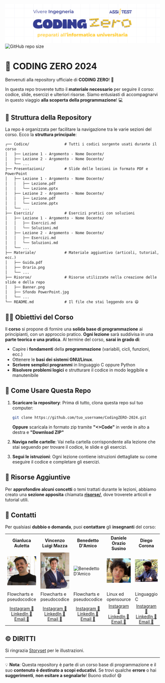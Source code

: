 ![Project's banner](./Risorse/Banner.png)
![GitHub repo size](https://img.shields.io/github/repo-size/xGariko/CodingZERO-2024)

# 🚀 CODING ZERO 2024

Benvenuti alla repository ufficiale di **CODING ZERO**! 🎉

In questa repo troverete tutto il **materiale necessario** per seguire il corso: codice, slide, esercizi e ulteriori risorse. Siamo entusiasti di accompagnarvi in questo viaggio **alla scoperta della programmazione**! 💻

## 📂 Struttura della Repository

La repo è organizzata per facilitare la navigazione tra le varie sezioni del corso. Ecco la **struttura principale**:

```
┌── Codice/                # Tutti i codici sorgente usati durante il corso
│   ├── Lezione 1 - Argomento - Nome Docente/
│   ├── Lezione 2 - Argomento - Nome Docente/
│   └── ...
├── Presentazioni/         # Slide delle lezioni in formato PDF e PowerPoint
│   ├── Lezione 1 - Argomento - Nome Docente/
│   │   ├── Lezione.pdf
│   │   └── Lezione.pptx
│   ├── Lezione 2 - Argomento - Nome Docente/
│   │   ├── Lezione.pdf
│   │   └── Lezione.pptx
│   └── ...
├── Esercizi/              # Esercizi pratici con soluzioni
│   ├── Lezione 1 - Argomento - Nome Docente/
│   │   ├── Esercizi.md
│   │   └── Soluzioni.md
│   ├── Lezione 2 - Argomento - Nome Docente/
│   │   ├── Esercizi.md
│   │   └── Soluzioni.md
│   └── ...
├── Materiale/             # Materiale aggiuntivo (articoli, tutorial, ecc.)
│   ├── Guida.pdf
│   ├── Orario.png
│   └── ...
├── Risorse/               # Risorse utilizzate nella creazione delle slide e della repo
│   ├── Banner.png
│   ├── Sfondo PowerPoint.jpg
│   └── ...
└── README.md              # Il file che stai leggendo ora 😄
```

## 👨‍🏫 Obiettivi del Corso

Il **corso** si propone di fornire una **solida base di programmazione** ai principianti, con un approccio pratico. **Ogni lezione** sarà suddivisa in una **parte teorica e una pratica**. Al termine del corso, **sarai in grado di**:

- Capire i **fondamenti** della **programmazione** (variabili, cicli, funzioni, ecc.)
- Ottenere le **basi dei sistemi GNU/Linux**.
- **Scrivere semplici programmi** in linguaggio C oppure Python
- **Risolvere problemi logici** e strutturare il codice in modo leggibile e manutenibile

## 📝 Come Usare Questa Repo

1. **Scaricare la repository**: Prima di tutto, clona questa repo sul tuo computer:

   ```bash
   git clone https://github.com/tuo_username/CodingZERO-2024.git
   ```

   **Oppure** scaricala in formato zip tramite **"<>Code"** in verde in alto a destra e **"Download ZIP"**

2. **Naviga nelle cartelle**: Vai nella cartella corrispondente alla lezione che stai seguendo per trovare il codice, le slide e gli esercizi.

3. **Segui le istruzioni**: Ogni lezione contiene istruzioni dettagliate su come eseguire il codice e completare gli esercizi.

## 🔗 Risorse Aggiuntive

Per **approfondire alcuni concetti** o temi trattati durante le lezioni, abbiamo creato una **sezione apposita** chiamata **[risorse/](./risorse/)**, dove troverete articoli e tutorial utili.

## 📧 Contatti

Per qualsiasi **dubbio o domanda**, puoi **contattare** gli **insegnanti** del corso:

<table>
  <tr>
      <th>Gianluca Auletta</th>
      <th>Vincenzo Luigi Mazza</th>
      <th>Benedetto D'Amico</th>
      <th>Daniele Orazio Susino</th>
      <th>Diego Corona</th>
      <th>Gabriele Iovino</th>
  </tr>
  <tr>
      <td><img src="./Risorse/Foto/Gianluca Auletta.jpg" alt="Gianluca Auletta" width="150"></td>
      <td><img src="./Risorse/Foto/Vincenzo Luigi Mazza.jpg" alt="Vincenzo Luigi Mazza" width="150"></td>
      <td><img src="./Risorse/Foto/Benedetto DAmico.jpg" alt="Benedetto D'Amico" width="150"></td>
      <td><img src="./Risorse/Foto/Daniele Orazio Susino.jpg" alt="Daniele Orazio Susino" width="150"></td>
      <td><img src="./Risorse/Foto/Diego Corona.jpg" alt="Diego Corona" width="150"></td>
      <td><img src="./Risorse/Foto/Gabriele Iovino.jpg" alt="Gabriele Iovino" width="150"></td>
  </tr>
  <tr>
      <td>Flowcharts e pseudocodice</td>
      <td>Flowcharts e pseudocodice</td>
      <td>Flowcharts e pseudocodice</td>
      <td>Linux ed opensource</td>
      <td>Linguaggio C</td>
      <td>Linguaggio Python</td>
  </tr>
  <tr>
      <td style="text-align: center;">
         <a href="https://www.instagram.com/aulettagianluca/">Instagram 📸</a><br>
         <a href="https://it.linkedin.com/in/gianluca-auletta">LinkedIn 👔</a><br>
         <a href="mailto:insegnante1@email.com">Email 📨</a>
      </td>
      <td style="text-align: center;">
         <a href="https://www.instagram.com/vin.mazza/">Instagram 📸</a><br>
         <a href="https://www.linkedin.com/in/vincenzo-luigi-mazza-a39024329">LinkedIn 👔</a><br>
         <a href="mailto:mzz.vincenzo@gmail.com">Email 📨</a>
      </td>
      <td style="text-align: center;">
         <a href="https://www.instagram.com/benedetto_damico37/">Instagram 📸</a><br>
         <a href="https://www.linkedin.com/in/benedetto-d-amico-1b9451240">LinkedIn 👔</a><br>
         <a href="mailto:bennyda82@gmail.com">Email 📨</a>
      </td>
      <td style="text-align: center;">
         <a href="https://www.instagram.com/daniele.susino/">Instagram 📸</a><br>
         <a href="https://www.linkedin.com/in/susinodaniele/">LinkedIn 👔</a><br>
         <a href="mailto:susino.daniele@outlook.com">Email 📨</a>
      </td>
      <td style="text-align: center;">
         <a href="https://www.instagram.com/diego_co3/">Instagram 📸</a><br>
         <a href="https://www.linkedin.com/in/diegocorona03">LinkedIn 👔</a><br>
         <a href="mailto:corona.diego@outlook.com">Email 📨</a>
       </td>
      <td style="text-align: center;">
         <a href="https://www.instagram.com/gabriele.iovino_/">Instagram 📸</a><br>
         <a href="https://www.linkedin.com/in/gabriele-iovino-517090243">LinkedIn 👔</a><br>
         <a href="mailto:gabrieleiovino839@gmail.com">Email 📨</a>
      </td>
  </tr>
</table>

## ©️ DIRITTI

Si ringrazia [Storyset](https://storyset.com) per le illustrazioni.

---

💡 **Nota**: Questa repository è parte di un corso base di programmazione e il suo **contenuto è destinato a scopi educativi**. Se trovi qualche **errore** o hai **suggerimenti**, **non esitare a segnalarlo**! Buono studio! 😄
